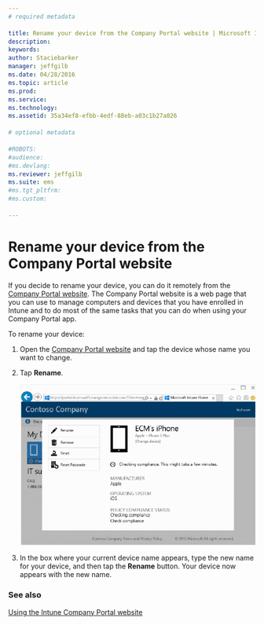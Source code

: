 ```yaml
---
# required metadata

title: Rename your device from the Company Portal website | Microsoft Intune
description:
keywords:
author: Staciebarker
manager: jeffgilb
ms.date: 04/28/2016
ms.topic: article
ms.prod:
ms.service:
ms.technology:
ms.assetid: 35a34ef8-efbb-4edf-88eb-a03c1b27a026

# optional metadata

#ROBOTS:
#audience:
#ms.devlang:
ms.reviewer: jeffgilb
ms.suite: ems
#ms.tgt_pltfrm:
#ms.custom:

---
```



# Rename your device from the Company Portal website

If you decide to rename your device, you can do it remotely from the [Company Portal website](http://portal.manage.microsoft.com). The Company Portal website is a web page that you can use to manage computers and devices that you have enrolled in Intune and to do most of the same tasks that you can do when using your Company Portal app.

To rename your device:

1.  Open the [Company Portal website](http://portal.manage.microsoft.com) and tap the device whose name you want to change.

2.  Tap **Rename**.

    ![rename-device](./media/iwp-1-tap-reset-passcode.png)

3.  In the box where your current device name appears, type the new name for your device, and then tap the **Rename** button. Your device now appears with the new name.

### See also
[Using the Intune Company Portal website](using-the-intune-company-portal-website.md)